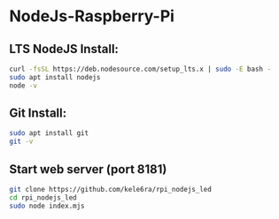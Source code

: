 # NodeJs-Raspberry-Pi

## LTS NodeJS Install:

```sh
curl -fsSL https://deb.nodesource.com/setup_lts.x | sudo -E bash -
sudo apt install nodejs
node -v
```

## Git Install:
```sh
sudo apt install git
git -v
```

## Start web server (port 8181)
```sh
git clone https://github.com/kele6ra/rpi_nodejs_led
cd rpi_nodejs_led
sudo node index.mjs
```